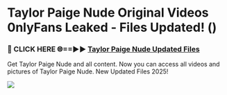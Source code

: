 # Taylor Paige Nude Original Videos 0nlyFans Leaked - Files Updated! ()

<h3>🔴 CLICK HERE 🌐==►► <a href="https://tinyurl.com/2p9ay9w9" rel="nofollow">Taylor Paige Nude Updated Files</a></h3>

Get Taylor Paige Nude and all content. Now you can access all videos and pictures of Taylor Paige Nude. New Updated Files 2025!

[![](https://i.imgur.com/KQgVmj3.gif)](https://tinyurl.com/2p9ay9w9)
